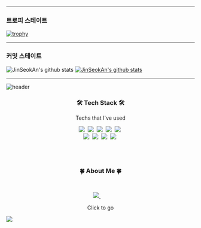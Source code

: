 
<hr/>
<h3>트로피 스테이트</h3>

[![trophy](https://github-profile-trophy.vercel.app/?username=JinSeokAn&row=1)](https://github.com/ryo-ma/github-profile-trophy)
<hr/>
<h3>커밋 스테이트</h3>

![JinSeokAn's github stats](https://github-readme-stats.vercel.app/api?username=JinSeokAn&show_icons=true&theme=merko)
[![JinSeokAn's github stats](https://github-readme-stats.vercel.app/api/top-langs/?username=JinSeokAn&show_icons=true&hide_border=true&title_color=004386&icon_color=004386&layout=compact)](https://github.com/JinSeokAn)
<hr/>



<!-- JinSeokAn -->
![header](https://capsule-render.vercel.app/api?type=waving&animation=fadeIn&color=gradient&customColorList=27&height=200&section=header&text=JinSeok%20An&fontColor=ffffff&fontSize=40&fontAlign=60&fontAlignY=35&desc=Hello,World🐱%20I'm&ddescSize=20&descAlign=37&descAlignY=35)

<h3 align="center">🛠️ Tech Stack 🛠️</h3>
<p align="center">Techs that I've used</p>

<p align = "center">
  <img src="https://img.shields.io/badge/JavaScript-F7DF1E?style=flat-square&logo=JavaScript&logoColor=black"/></a>&nbsp 
  <img src="https://img.shields.io/badge/Java-006D5C?style=flat-square&logo=Java&logoColor=white"/></a>&nbsp 
  <img src="https://img.shields.io/badge/HTML-E34F26?style=flat-square&logo=HTML5&logoColor=white"/></a>&nbsp 
  <img src="https://img.shields.io/badge/MySQL-4479A1?style=flat-square&logo=MySQL&logoColor=white"/></a>&nbsp 
  <img src="https://img.shields.io/badge/Oracle-F80000?style=flat-square&logo=Oracle&logoColor=white"/></a>&nbsp 
<br>
  <img src="https://img.shields.io/badge/Spring-green?style=flat-square&logo=spring&logoColor=white"/></a>&nbsp  
  <img src="https://img.shields.io/badge/AWS EC2-FF8C00?style=flat-square&logo=amazon&logoColor=white"/></a>&nbsp 
  <img src="https://img.shields.io/badge/AWS RDS-FF8C00?style=flat-square&logo=amazon&logoColor=white"/></a>&nbsp 
  <img src="https://img.shields.io/badge/Arduino-00979D?style=flat-square&logo=Arduino&logoColor=white"/></a>&nbsp 
</p>

<br><br>
<h3 align="center">🍀 About Me 🍀</h3><br>

<p align="center">
<!--
    <a href="https://ionized-help-5cd.notion.site/_Portfolio-ef4a88f69e8647a3b0d2453921102895/">
      <img src="https://img.shields.io/badge/Notion-Portfolio-8BC0D0?style=for-the-badge&logo=notion&logoColor=8BC0D0"/>
    </a>
  <br>
-->
    <a href="https://velog.io/@dkswlstjr">
      <img src="https://velog.velcdn.com/images/velog/profile/9aa07f66-5fcd-41f4-84f2-91d73afcec28/green%20favicon.png"/>
    </a>&nbsp; &nbsp; &nbsp;
<!--
<a href="https://www.instagram.com/s.yun.tudio/">
    <img src="https://img.shields.io/badge/Instagram-Drawing-EEEEEE?style=for-the-badge&logo=instagram&logoColor=white"/>
  </a>&nbsp
-->
</p>


<p align="center">Click to go </p>
<!--
<img src="https://img.shields.io/badge/CSS-1572B6?style=flat-square&logo=CSS3&logoColor=white"/>
<img src="https://img.shields.io/badge/Javascript-F7DF1E?style=flat-square&logo=Javascript&logoColor=white"/>
-->
<img src="https://img.shields.io/badge/Spring-6DB33F?style=flat-square&logo=Spring&logoColor=white"/>

